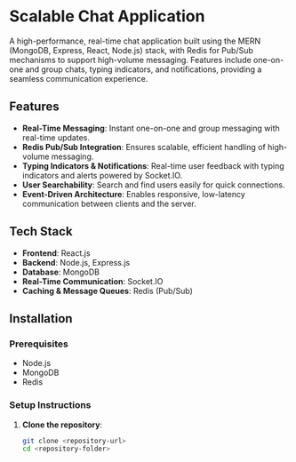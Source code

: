 # Scalable Chat Application

A high-performance, real-time chat application built using the MERN (MongoDB, Express, React, Node.js) stack, with Redis for Pub/Sub mechanisms to support high-volume messaging. Features include one-on-one and group chats, typing indicators, and notifications, providing a seamless communication experience.

## Features

- **Real-Time Messaging**: Instant one-on-one and group messaging with real-time updates.
- **Redis Pub/Sub Integration**: Ensures scalable, efficient handling of high-volume messaging.
- **Typing Indicators & Notifications**: Real-time user feedback with typing indicators and alerts powered by Socket.IO.
- **User Searchability**: Search and find users easily for quick connections.
- **Event-Driven Architecture**: Enables responsive, low-latency communication between clients and the server.

## Tech Stack

- **Frontend**: React.js
- **Backend**: Node.js, Express.js
- **Database**: MongoDB
- **Real-Time Communication**: Socket.IO
- **Caching & Message Queues**: Redis (Pub/Sub)

## Installation

### Prerequisites

- Node.js
- MongoDB
- Redis

### Setup Instructions

1. **Clone the repository**:
   ```bash
   git clone <repository-url>
   cd <repository-folder>
